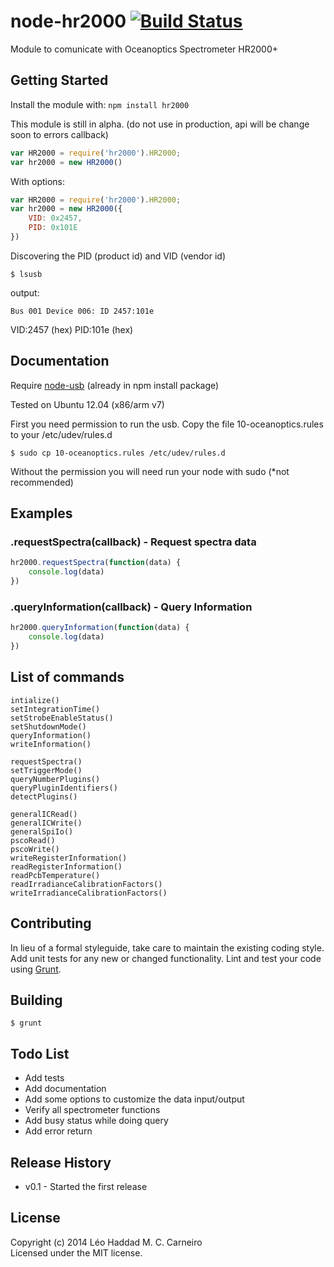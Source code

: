 # node-hr2000 [![Build Status](https://secure.travis-ci.org/Scoup/node-hr2000.png?branch=master)](http://travis-ci.org/Scoup/node-hr2000)

Module to comunicate with Oceanoptics Spectrometer HR2000+

## Getting Started
Install the module with: `npm install hr2000`

This module is still in alpha. (do not use in production, api will be change soon to errors callback)

```javascript
var HR2000 = require('hr2000').HR2000;
var hr2000 = new HR2000()
```

With options:
```javascript
var HR2000 = require('hr2000').HR2000;
var hr2000 = new HR2000({
	VID: 0x2457,
	PID: 0x101E
})
```
Discovering the PID (product id) and VID (vendor id)

```shell
$ lsusb
```
output:
```shell
Bus 001 Device 006: ID 2457:101e  
```
VID:2457 (hex)
PID:101e (hex)



## Documentation

Require [node-usb](https://github.com/nonolith/node-usb) (already in npm install package)

Tested on Ubuntu 12.04 (x86/arm v7)

First you need permission to run the usb. Copy the file 10-oceanoptics.rules to your /etc/udev/rules.d
```
$ sudo cp 10-oceanoptics.rules /etc/udev/rules.d
```
Without the permission you will need run your node with sudo (*not recommended)

## Examples

### .requestSpectra(callback) - Request spectra data
```javascript
hr2000.requestSpectra(function(data) {
	console.log(data)
})
```

### .queryInformation(callback) - Query Information
```javascript
hr2000.queryInformation(function(data) {
	console.log(data)
})
```

## List of commands
```
intialize()
setIntegrationTime()
setStrobeEnableStatus()
setShutdownMode()
queryInformation()
writeInformation()

requestSpectra()
setTriggerMode()
queryNumberPlugins()
queryPluginIdentifiers()
detectPlugins()

generalICRead()
generalICWrite()
generalSpiIo()
pscoRead()
pscoWrite()
writeRegisterInformation()
readRegisterInformation()
readPcbTemperature()
readIrradianceCalibrationFactors()
writeIrradianceCalibrationFactors()
```



## Contributing
In lieu of a formal styleguide, take care to maintain the existing coding style. Add unit tests for any new or changed functionality. Lint and test your code using [Grunt](http://gruntjs.com/).

## Building
```shell
$ grunt
```

## Todo List
- Add tests
- Add documentation
- Add some options to customize the data input/output
- Verify all spectrometer functions
- Add busy status while doing query
- Add error return

## Release History
- v0.1 - Started the first release

## License
Copyright (c) 2014 Léo Haddad M. C. Carneiro  
Licensed under the MIT license.
